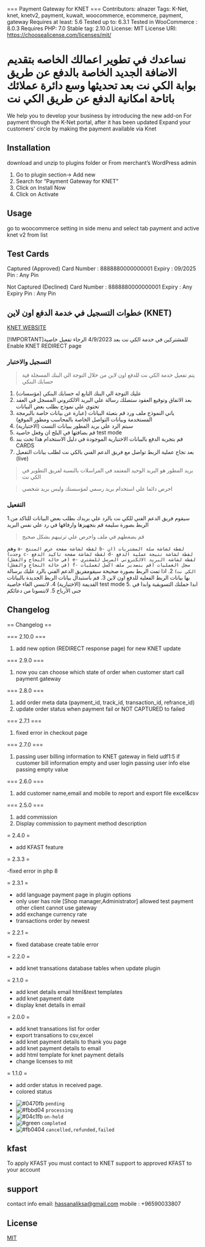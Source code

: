 === Payment Gateway for KNET ===
Contributors: alnazer
Tags: K-Net, knet, knetv2, payment, kuwait, woocommerce, ecommerce, payment, gateway
Requires at least: 5.6
Tested up to: 6.3.1
Tested in WooCommerce : 8.0.3
Requires PHP: 7.0
Stable tag: 2.10.0
License: MIT
License URI: https://choosealicense.com/licenses/mit/

نساعدك في تطوير اعمالك الخاصه بتقديم الاضافة الجديد
الخاصة بالدفع عن طريق بوابة الكي نت بعد تحديثها
وسع دائرة عملائك باتاحة امكانية الدفع عن طريق الكي نت
==========
We help you to develop your business by introducing the new add-on
For payment through the K-Net portal, after it has been updated
Expand your customers' circle by making the payment available via Knet

## Installation

download and unzip to plugins folder
or
From merchant’s WordPress admin

1. Go to plugin section-> Add new
2. Search for “Payment Gateway for KNET”
3. Click on Install Now
4. Click on Activate

## Usage

go to woocommerce setting in side menu and select tab payment and active knet v2 from list

## Test Cards

Captured (Approved)
Card Number : 8888880000000001
Expiry : 09/2025
Pin : Any Pin

Not Captured (Declined)
Card Number : 8888880000000001
Expiry : Any Expiry
Pin : Any Pin

## خطوات التسجيل في خدمة الدفع اون لاين (KNET)

[KNET WEBSITE](https://www.knet.com.kw/)

[!IMPORTANT]للمشتركين في خدمة الكي نت بعد 4/9/2023 الرجاء تفعيل خاصية Enable KNET REDIRECT page

### التسجيل والاختبار

> يتم تفعيل خدمة الكي نت للدفع اون لاين من خلال التوجة الي البنك المسجلة فية حسابك البنكي

1. عليك التوجة الي البنك التابع له حسابك البنكي (مؤسسات)
2. بعد الاتفاق وتوقيع العقود ستصلك رسالة علي البريد الالكتروني المسجل في العقد تحتوي علي نموذج بطلب بعض البيانات
3. ياتي النموذج ملف ورد قم بتعبئة البيانات (عبارة عن بيانات خاصة بالبرمجة المستخدمة وبيانات التواصل الخاصة بالمحاسب ومطور الموقع)
4. سيتم الرد علي بريد المطور ببيانات التست (الاختبارية)
5. قم بضافتها في البلج ان وفعل خاصية test mode
6. قم بتجربة الدفع بالبيانات الاختبارية الموجودة في دليل الاستخدام هذا تحت بند CARDS
7. بعد نجاح عملية الربط تواصل مع فريق الدعم الفني بالكي نت لطلب بيانات التفعيل (live)

> بريد المطور هو البريد الوحيد المعتمد في المراسلات بالنسبة لفريق التطوير في الكي نت

> احرص دائما علي استخدام بريد رسمي لمؤسستك وليس بريد شخصي

### التفعيل

1.سيقوم فريق الدعم الفني للكي نت بالرد علي بريدك بطلب بعض البيانات للتاكد من الربط بصورة سليمة قم بتجهيزها وارفاقها في رد علي نفس البريد

> قم بضغطهم في ملف واحرص علي ترتيبهم بشكل صحيح

وهم
`a- لقطة لشاشة صفحة عرض المنتج b- لقطة لشاشة سلة المشتريات (ان وجدت) c- لقطة لشاشة صفحة تاكيد الدفع d- لقطة لشاشة نتيجة عملية الدفع (في حالة النجاح والفشل) e- لقطة لشاشة البريد الالكتروني المرسل للمشتري (في حالة النجاح والفشل) f- سجل العمليات (قم بتصدير ملف اكسل لعمليات الكي نت)` 2. اذا تمت الربط بصورة صحيحة سيقومفريق الدعم الفني بالرد عليك برسالة بها بيانات الربط الفعلية للدفع اون لاين 3. قم باستبدال بيانات الربط الجديدة بالبيانات القديمة (الاختبارية) 4. لاتنسي الغاء خاصية test mode 5. ابدا حملتك التسويقية وابدا في جنى الأرباح 5. لاتنسونا من دعائكم

## Changelog

== Changelog ==

=== 2.10.0 ===

1. add new option (REDIRECT response page) for new KNET update

=== 2.9.0 ===

1. now you can choose which state of order when customer start call payment gateway


=== 2.8.0 ===

1. add order meta data (payment_id, track_id, transaction_id, refrance_id)
2. update order status when payment fail or NOT CAPTURED to failed

=== 2.7.1 ===

1. fixed error in checkout page

=== 2.7.0 ===

1. passing user billing information to KNET gateway in field udf1:5 if customer bill information empty and user login passing user info else passing empty value

=== 2.6.0 ===

1. add customer name,email and mobile to report and export file excel&csv

=== 2.5.0 ===

1. add commission
2. Display commission to payment method description

= 2.4.0 =

- add KFAST feature

= 2.3.3 =

-fixed error in php 8

= 2.3.1 =

- add language payment page in plugin options
- only user has role [Shop manager,Administrator] allowed test payment other client cannot use gateway
- add exchange currency rate
- transactions order by newest

= 2.2.1 =

- fixed database create table error

= 2.2.0 =

- add knet transations database tables when update plugin

= 2.1.0 =

- add knet details email html&text templates
- add knet payment date
- display knet details in email

= 2.0.0 =

- add knet transations list for order
- export transations to csv,excel
- add knet payment details to thank you page
- add knet payment details to email
- add html template for knet payment details
- change licenses to mit

= 1.1.0 =

- add order status in received page.
- colored status

* ![#0470fb](https://via.placeholder.com/15/0470fb/000000?text=+) `pending`
* ![#fbbd04](https://via.placeholder.com/15/fbbd04/000000?text=+) `processing`
* ![#04c1fb](https://via.placeholder.com/15/0470fb/000000?text=+) `on-hold`
* ![#green](https://via.placeholder.com/15/green/000000?text=+) `completed`
* ![#fb0404](https://via.placeholder.com/15/fb0404/000000?text=+) `cancelled,refunded,failed`

## kfast

To apply KFAST you must contact to KNET support to approved KFAST to your account

## support

contact info email: hassanaliksa@gmail.com
mobile : +96590033807

## License

[MIT](https://choosealicense.com/licenses/mit/)
